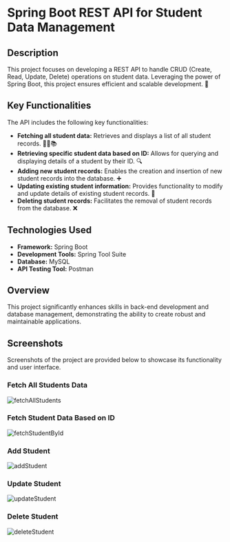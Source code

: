 # Spring Boot REST API for Student Data Management

## Description

This project focuses on developing a REST API to handle CRUD (Create, Read, Update, Delete) operations on student data. Leveraging the power of Spring Boot, this project ensures efficient and scalable development. 🚀

## Key Functionalities

The API includes the following key functionalities:
- **Fetching all student data:** Retrieves and displays a list of all student records. 🧑‍🎓📚
- **Retrieving specific student data based on ID:** Allows for querying and displaying details of a student by their ID. 🔍
- **Adding new student records:** Enables the creation and insertion of new student records into the database. ➕
- **Updating existing student information:** Provides functionality to modify and update details of existing student records. 📝
- **Deleting student records:** Facilitates the removal of student records from the database. ❌

## Technologies Used

- **Framework:** Spring Boot
- **Development Tools:** Spring Tool Suite
- **Database:** MySQL
- **API Testing Tool:** Postman

## Overview

This project significantly enhances skills in back-end development and database management, demonstrating the ability to create robust and maintainable applications.

## Screenshots

Screenshots of the project are provided below to showcase its functionality and user interface.

### Fetch All Students Data
![fetchAllStudents](https://user-images.githubusercontent.com/75979160/194551172-aa4c8ff9-6d44-4364-a8e1-7a3b3ee0aa42.PNG)



### Fetch Student Data Based on ID
![fetchStudentById](https://user-images.githubusercontent.com/75979160/194551278-eca37fb5-1fbf-4fa9-9693-ab3a680c9084.PNG)



### Add Student
![addStudent](https://user-images.githubusercontent.com/75979160/194551338-5b891c8a-50aa-4ae4-beb7-d29f2c9d40ef.PNG)



### Update Student
![updateStudent](https://user-images.githubusercontent.com/75979160/194551449-27819816-eaca-47e3-8131-a636f77a590b.PNG)



### Delete Student
![deleteStudent](https://user-images.githubusercontent.com/75979160/194551476-21c448ca-0df6-46f7-93e1-44fdcd16acf8.PNG)
